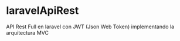 # laravelApiRest
 API Rest Full en laravel con JWT (Json Web Token) implementando la arquitectura MVC
